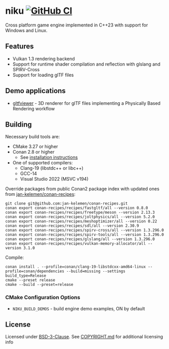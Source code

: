 # niku [![GitHub CI](https://github.com/jan-kelemen/niku/actions/workflows/ci.yml/badge.svg?branch=master)](https://github.com/jan-kelemen/niku/actions/workflows/ci.yml)

Cross platform game engine implemented in C++23 with support for Windows and Linux.

## Features
* Vulkan 1.3 rendering backend
* Support for runtime shader compilation and reflection with glslang and SPIRV-Cross
* Support for loading glTF files

## Demo applications
* [gltfviewer](https://github.com/jan-kelemen/niku/tree/master/demo/gltfviewer) - 3D renderer for glTF files implementing a Physically Based Rendering workflow

## Building
Necessary build tools are:
* CMake 3.27 or higher
* Conan 2.8 or higher
  * See [installation instructions](https://docs.conan.io/2/installation.html)
* One of supported compilers:
  * Clang-19 (libstdc++ or libc++)
  * GCC-14
  * Visual Studio 2022 (MSVC v194)

Override packages from public Conan2 package index with updated ones from [jan-kelemen/conan-recipes](https://github.com/jan-kelemen/conan-recipes):
```
git clone git@github.com:jan-kelemen/conan-recipes.git
conan export conan-recipes/recipes/fastgltf/all --version 0.8.0
conan export conan-recipes/recipes/freetype/meson --version 2.13.3
conan export conan-recipes/recipes/joltphysics/all --version 5.2.0
conan export conan-recipes/recipes/meshoptimizer/all --version 0.22
conan export conan-recipes/recipes/sdl/all --version 2.30.9
conan export conan-recipes/recipes/spirv-cross/all --version 1.3.296.0
conan export conan-recipes/recipes/spirv-tools/all --version 1.3.296.0
conan export conan-recipes/recipes/glslang/all --version 1.3.296.0
conan export conan-recipes/recipes/vulkan-memory-allocator/all --version 3.1.0
```

Compile:
```
conan install . --profile=conan/clang-19-libstdcxx-amd64-linux --profile=conan/dependencies --build=missing --settings build_type=Release
cmake --preset release
cmake --build --preset=release
```

### CMake Configuration Options
* `NIKU_BUILD_DEMOS` - build engine demo examples, ON by default

## License
Licensed under [BSD-3-Clause](https://github.com/jan-kelemen/niku/blob/master/LICENSE). See [COPYRIGHT.md](https://github.com/jan-kelemen/niku/blob/master/COPYRIGHT.md) for additional licensing info
